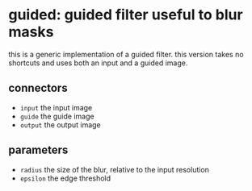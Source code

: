 # guided: guided filter useful to blur masks

this is a generic implementation of a guided filter.
this version takes no shortcuts and uses both an input and a guided
image.

## connectors

* `input` the input image
* `guide` the guide image
* `output` the output image


## parameters

* `radius` the size of the blur, relative to the input resolution
* `epsilon` the edge threshold
